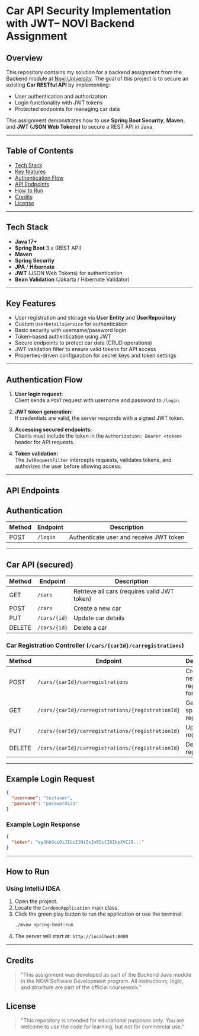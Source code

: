 # Car API Security Implementation with JWT– NOVI Backend Assignment

## Overview

This repository contains my solution for a backend assignment from the Backend module at [Novi University](https://www.novi.nl).
The goal of this project is to secure an existing **Car RESTful API** by implementing:

- User authentication and authorization
- Login functionality with JWT tokens
- Protected endpoints for managing car data

This assignment demonstrates how to use **Spring Boot Security**, **Maven**, and **JWT (JSON Web Tokens)** to secure a REST API in Java.

---

## Table of Contents

- [Tech Stack](#tech-stack)
- [Key features](#key-features)
- [Authentication Flow](#authentication-flow)
- [API Endpoints](#api-endpoints)
- [How to Run](#how-to-run)
- [Credits](#credits)
- [License](#license)

---

## Tech Stack

- **Java 17+**
- **Spring Boot** 3.x (REST API)
- **Maven**
- **Spring Security**
- **JPA** / **Hibernate**
- **JWT** (JSON Web Tokens) for authentication
- **Bean Validation** (Jakarta / Hibernate Validator)


---

## Key Features

- User registration and storage via **User Entity** and **UserRepository**
- Custom `UserDetailsService` for authentication
- Basic security with username/password login
- Token-based authentication using JWT
- Secure endpoints to protect car data (CRUD operations)
- JWT validation filter to ensure valid tokens for API access
- Properties-driven configuration for secret keys and token settings

---

## Authentication Flow

1. **User login request:**  
   Client sends a `POST` request with username and password to `/login`.

2. **JWT token generation:**  
   If credentials are valid, the server responds with a signed JWT token.

3. **Accessing secured endpoints:**  
   Clients must include the token in the `Authorization: Bearer <token>` header for API requests.

4. **Token validation:**  
   The `JwtRequestFilter` intercepts requests, validates tokens, and authorizes the user before allowing access.

___

## API Endpoints

## Authentication

| Method | Endpoint | Description                              |
|--------|----------|------------------------------------------|
| POST   | `/login` | Authenticate user and receive JWT token  |

---

## Car API (secured)

| Method | Endpoint        | Description                                   |
|--------|-----------------|-----------------------------------------------|
| GET    | `/cars`         | Retrieve all cars (requires valid JWT token)  |
| POST   | `/cars`         | Create a new car                              |
| PUT    | `/cars/{id}`    | Update car details                            |
| DELETE | `/cars/{id}`    | Delete a car                                  |


### Car Registration Controller (`/cars/{carId}/carregistrations`)
| Method | Endpoint                                                      | Description                         |
|--------|---------------------------------------------------------------|-------------------------------------|
| POST   | `/cars/{carId}/carregistrations`                              | Create a new registration for car   |
| GET    | `/cars/{carId}/carregistrations/{registrationId}`             | Get a specific registration         |
| PUT    | `/cars/{carId}/carregistrations/{registrationId}`             | Update a registration               |
| DELETE | `/cars/{carId}/carregistrations/{registrationId}`             | Delete a registration               |

---

## Example Login Request

```json
{
  "username": "testuser",
  "password": "password123"
}
```

### Example Login Response

```json
{
  "token": "eyJhbGciOiJIUzI1NiIsInR5cCI6IkpXVCJ9..."
}
```
---
## How to Run

### Using IntelliJ IDEA

1. Open the project.
2. Locate the `CardemoApplication` main class.
3. Click the green play️ button to run the application or use the terminal:
    ```bash
    ./mvnw spring-boot:run
   ```
4. The server will start at: `http://localhost:8080`

---

## Credits
> "This assignment was developed as part of the Backend Java module in the NOVI Software Development program. All instructions, logic, and structure are part of the official coursework."

## License
> "This repository is intended for educational purposes only. You are welcome to use the code for learning, but not for commercial use."